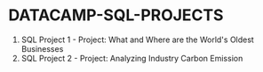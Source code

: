 # DATACAMP-SQL-PROJECTS

1. SQL Project 1 - Project: What and Where are the World's Oldest Businesses
2. SQL Project 2 - Project: Analyzing Industry Carbon Emission
